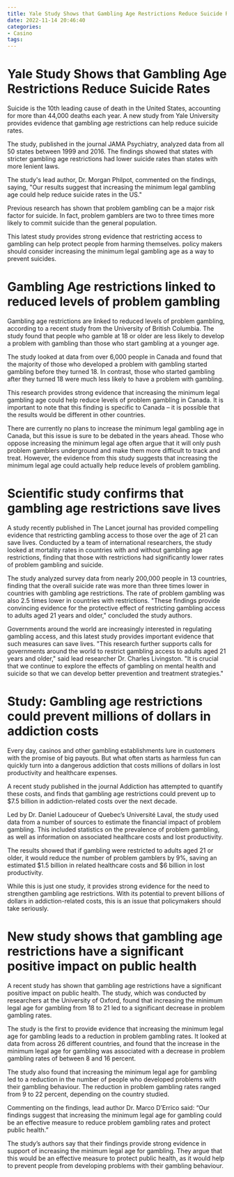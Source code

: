 ```yaml
---
title: Yale Study Shows that Gambling Age Restrictions Reduce Suicide Rates
date: 2022-11-14 20:46:40
categories:
- Casino
tags:
---
```



#  Yale Study Shows that Gambling Age Restrictions Reduce Suicide Rates

Suicide is the 10th leading cause of death in the United States, accounting for more than 44,000 deaths each year.  A new study from Yale University provides evidence that gambling age restrictions can help reduce suicide rates.

The study, published in the journal JAMA Psychiatry, analyzed data from all 50 states between 1999 and 2016. The findings showed that states with stricter gambling age restrictions had lower suicide rates than states with more lenient laws.

The study's lead author, Dr. Morgan Philpot, commented on the findings, saying, "Our results suggest that increasing the minimum legal gambling age could help reduce suicide rates in the US."

Previous research has shown that problem gambling can be a major risk factor for suicide. In fact, problem gamblers are two to three times more likely to commit suicide than the general population.

This latest study provides strong evidence that restricting access to gambling can help protect people from harming themselves. policy makers should consider increasing the minimum legal gambling age as a way to prevent suicides.

#  Gambling Age restrictions linked to reduced levels of problem gambling

Gambling age restrictions are linked to reduced levels of problem gambling, according to a recent study from the University of British Columbia. The study found that people who gamble at 18 or older are less likely to develop a problem with gambling than those who start gambling at a younger age.

The study looked at data from over 6,000 people in Canada and found that the majority of those who developed a problem with gambling started gambling before they turned 18. In contrast, those who started gambling after they turned 18 were much less likely to have a problem with gambling.

This research provides strong evidence that increasing the minimum legal gambling age could help reduce levels of problem gambling in Canada. It is important to note that this finding is specific to Canada – it is possible that the results would be different in other countries.

There are currently no plans to increase the minimum legal gambling age in Canada, but this issue is sure to be debated in the years ahead. Those who oppose increasing the minimum legal age often argue that it will only push problem gamblers underground and make them more difficult to track and treat. However, the evidence from this study suggests that increasing the minimum legal age could actually help reduce levels of problem gambling.

#  Scientific study confirms that gambling age restrictions save lives

A study recently published in The Lancet journal has provided compelling evidence that restricting gambling access to those over the age of 21 can save lives. Conducted by a team of international researchers, the study looked at mortality rates in countries with and without gambling age restrictions, finding that those with restrictions had significantly lower rates of problem gambling and suicide.

The study analyzed survey data from nearly 200,000 people in 13 countries, finding that the overall suicide rate was more than three times lower in countries with gambling age restrictions. The rate of problem gambling was also 2.5 times lower in countries with restrictions. "These findings provide convincing evidence for the protective effect of restricting gambling access to adults aged 21 years and older," concluded the study authors.

Governments around the world are increasingly interested in regulating gambling access, and this latest study provides important evidence that such measures can save lives. "This research further supports calls for governments around the world to restrict gambling access to adults aged 21 years and older," said lead researcher Dr. Charles Livingston. "It is crucial that we continue to explore the effects of gambling on mental health and suicide so that we can develop better prevention and treatment strategies."

#  Study: Gambling age restrictions could prevent millions of dollars in addiction costs

Every day, casinos and other gambling establishments lure in customers with the promise of big payouts. But what often starts as harmless fun can quickly turn into a dangerous addiction that costs millions of dollars in lost productivity and healthcare expenses.

A recent study published in the journal Addiction has attempted to quantify these costs, and finds that gambling age restrictions could prevent up to $7.5 billion in addiction-related costs over the next decade.

Led by Dr. Daniel Ladouceur of Quebec’s Université Laval, the study used data from a number of sources to estimate the financial impact of problem gambling. This included statistics on the prevalence of problem gambling, as well as information on associated healthcare costs and lost productivity.

The results showed that if gambling were restricted to adults aged 21 or older, it would reduce the number of problem gamblers by 9%, saving an estimated $1.5 billion in related healthcare costs and $6 billion in lost productivity.

While this is just one study, it provides strong evidence for the need to strengthen gambling age restrictions. With its potential to prevent billions of dollars in addiction-related costs, this is an issue that policymakers should take seriously.

#  New study shows that gambling age restrictions have a significant positive impact on public health

A recent study has shown that gambling age restrictions have a significant positive impact on public health. The study, which was conducted by researchers at the University of Oxford, found that increasing the minimum legal age for gambling from 18 to 21 led to a significant decrease in problem gambling rates.

The study is the first to provide evidence that increasing the minimum legal age for gambling leads to a reduction in problem gambling rates. It looked at data from across 26 different countries, and found that the increase in the minimum legal age for gambling was associated with a decrease in problem gambling rates of between 8 and 16 percent.

The study also found that increasing the minimum legal age for gambling led to a reduction in the number of people who developed problems with their gambling behaviour. The reduction in problem gambling rates ranged from 9 to 22 percent, depending on the country studied.

Commenting on the findings, lead author Dr. Marco D’Errico said: “Our findings suggest that increasing the minimum legal age for gambling could be an effective measure to reduce problem gambling rates and protect public health.”

The study’s authors say that their findings provide strong evidence in support of increasing the minimum legal age for gambling. They argue that this would be an effective measure to protect public health, as it would help to prevent people from developing problems with their gambling behaviour.